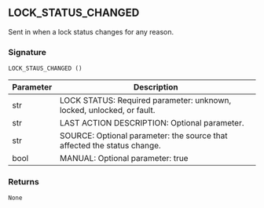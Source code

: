 ## LOCK\_STATUS\_CHANGED

Sent in when a lock status changes for any reason.


### Signature

`LOCK_STAUS_CHANGED ()`


| Parameter | Description |
| --- | --- |
| str |LOCK STATUS: Required parameter: unknown, locked, unlocked, or fault. |
| str |LAST ACTION DESCRIPTION: Optional parameter. |
| str |SOURCE: Optional parameter: the source that affected the status change. |
| bool |MANUAL: Optional parameter: true|false, assumed false if not specified. |


### Returns

`None`
